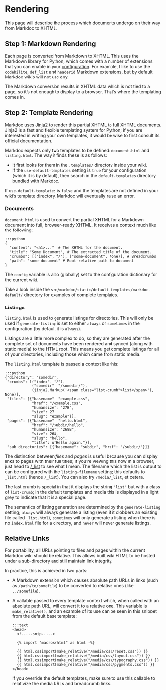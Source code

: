# Rendering

This page will describe the process which documents undergo on their way from Markdoc to XHTML.

## Step 1: Markdown Rendering

Each page is converted from Markdown to XHTML. This uses the Markdown library for Python, which comes with a number of extensions that you can enable in your [configuration](/configuration). For example, I like to use the `codehilite`, `def_list` and `headerid` Markdown extensions, but by default Markdoc wikis will not use any.

The Markdown conversion results in XHTML data which is not tied to a page, so it’s not enough to display to a browser. That’s where the templating comes in.

## Step 2: Template Rendering

Markdoc uses [Jinja2][] to render this partial XHTML to full XHTML documents. Jinja2 is a fast and flexible templating system for Python; if you are interested in writing your own templates, it would be wise to first consult its official documentation.

  [jinja2]: http://jinja2.pocoo.org

Markdoc expects only two templates to be defined: `document.html` and `listing.html`. The way it finds these is as follows:

* It first looks for them in the `.templates/` directory inside your wiki.
* If the `use-default-templates` setting is `true` for your configuration (which it is by default), then search in the `default-templates` directory bundled with Markdoc.

If `use-default-templates` is `false` and the templates are not defined in your wiki’s template directory, Markdoc will eventually raise an error.

### Documents

`document.html` is used to convert the partial XHTML for a Markdown document into full, browser-ready XHTML. It receives a context much like the following:

    :::python
    {
      "content": "<h1>...", # The XHTML for the document.
      "title": "Some Document", # The extracted title of the document.
      "crumbs": [("index", "/"), ("some-document", None)], # Breadcrumbs
      "path": "some-document" # Root-relative path to document
    }

The `config` variable is also (globally) set to the configuration dictionary for the current wiki.

Take a look inside the `src/markdoc/static/default-templates/markdoc-default/` directory for examples of complete templates.

### Listings

`listing.html` is used to generate listings for directories. This will only be used if `generate-listing` is set to either `always` or `sometimes` in the configuration (by default it is `always`).

Listings are a little more complex to do, so they are generated after the complete set of documents have been rendered and synced (along with static media) to the HTML root. This means you get complete listings for all of your directories, including those which came from static media.

The `listing.html` template is passed a context like this:

    :::python
    {"directory": "somedir",
     "crumbs": [("index", "/"),
                ("somedir", "/somedir/"),
                (jinja2.Markup('<span class="list-crumb">list</span>'), None)],
     "files": [{"basename": "example.css",
                "href": "/example.css",
                "humansize": "27B",
                "size": 27,
                "slug": "example"}],
     "pages": [{"basename": "hello.html",
                "href": "/subdir/hello",
                "humansize": "268B",
                "size": 268,
                "slug": "hello",
                "title": u"Hello again."}],
     "sub_directories": [{"basename": "subdir", "href": "/subdir/"}]}

The distinction between *files* and *pages* is useful because you can display links to pages with their full titles; if you’re viewing this now in a browser, just head to [/_list](/_list) to see what I mean. The filename which the list is output to can be configured with the `listing-filename` setting; this defaults to `_list.html` (hence `/_list`). You can also try `/media/_list`, et cetera.

The last crumb is special in that it displays the string `"list"` but with a class of `list-crumb`; in the default templates and media this is displayed in a light grey to indicate that it is a special page.

The semantics of listing generation are determined by the `generate-listing` setting; `always` will always generate a listing (even if it clobbers an existing file called `_list.html`), `sometimes` will only generate a listing when there is no `index.html` file for a directory, and `never` will never generate listings.

## Relative Links

For portability, all URLs pointing to files and pages within the current Markdoc wiki should be relative. This allows built wiki HTML to be hosted under a sub-directory and still maintain link integrity.

In practice, this is achieved in two parts:

*   A Markdown extension which causes absolute path URLs in links (such as
    `/path/to/somefile`) to be converted to relative ones (like `../somefile`).

*   A callable passed to every template context which, when called with an
    absolute path URL, will convert it to a relative one. This variable is
    `make_relative()`, and an example of its use can be seen in this snippet
    from the default base template:
        
        :::text
        <head>
          <!--...snip...-->
          
          {% import "macros/html" as html -%}
          
          {{ html.cssimport(make_relative("/media/css/reset.css")) }}
          {{ html.cssimport(make_relative("/media/css/layout.css")) }}
          {{ html.cssimport(make_relative("/media/css/typography.css")) }}
          {{ html.cssimport(make_relative("/media/css/pygments.css")) }}
        </head>
    
    If you override the default templates, make sure to use this callable to  
    relativize the media URLs and breadcrumb links.
